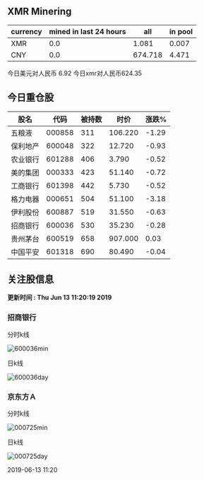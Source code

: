 ## XMR Minering

|currency|mined in last 24 hours|all|in pool|
|---|---|---|---|
|XMR|0.0|1.081|0.007|
|CNY|0.0|674.718|4.471|

今日美元对人民币 6.92	今日xmr对人民币624.35


## 今日重仓股 

|股名|代码|被持数|时价|涨跌%|
|---|---|---|---|---|
|五粮液|000858|311|106.220|-1.29|
|保利地产|600048|322|12.720|-0.93|
|农业银行|601288|406|3.790|-0.52|
|美的集团|000333|423|51.140|-0.72|
|工商银行|601398|442|5.730|-0.52|
|格力电器|000651|504|51.100|-3.18|
|伊利股份|600887|519|31.550|-0.63|
|招商银行|600036|530|35.230|-0.28|
|贵州茅台|600519|658|907.000|0.03|
|中国平安|601318|690|80.490|-0.04|

## 关注股信息
**更新时间 : Thu Jun 13 11:20:19 2019**
### 招商银行 
分时k线

![600036min](http://image.sinajs.cn/newchart/min/n/sh600036.gif)

日k线

![600036day](http://image.sinajs.cn/newchart/daily/n/sh600036.gif)

### 京东方Ａ 
分时k线

![000725min](http://image.sinajs.cn/newchart/min/n/sz000725.gif)

日k线

![000725day](http://image.sinajs.cn/newchart/daily/n/sz000725.gif)

2019-06-13 11:20